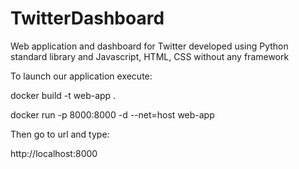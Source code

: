 # TwitterDashboard
Web application and dashboard for Twitter developed using Python standard library and Javascript, HTML, CSS without any framework

To launch our application execute:

docker build -t web-app .

docker run -p 8000:8000 -d --net=host web-app

Then go to url and type:

http://localhost:8000

